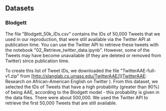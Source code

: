 ## Datasets

### Blodgett

The file "Blodgett_50k_IDs.csv" contains the IDs of 50,000 Tweets that we used in our reproduction, that were still available via the Twitter API at publication time. You can use the Twitter API to retrieve these tweets with the notebook "02_Retrieve_twitter_data.ipynb". However, some of the Tweets may have become unavailable (if they are deleted or removed from Twitter) since publication time.

To create this list of Tweet IDs, we downloaded the file "TwitterAAE-full-v1.zip" from [http://slanglab.cs.umass.edu/TwitterAAE/](TwitterAAE: Research on African-American English on Twitter
). From this dataset, we selected the IDs of Tweets that have a high probability (greater than 90%) of being AAE, according to the Blodgett model - this probability is given in the data files. There were about 500,000. We used the Twitter API to retrieve the first 50,000 Tweets that are still available. 
